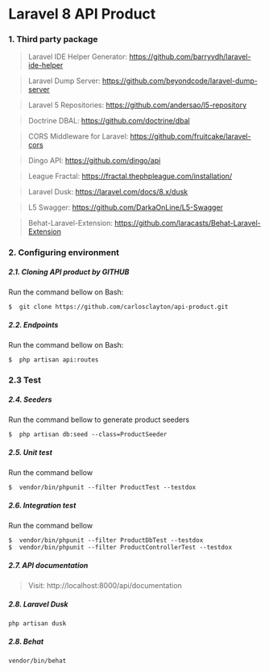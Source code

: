 # Laravel 8 API Product

### 1.	Third party package

> Laravel IDE Helper Generator: https://github.com/barryvdh/laravel-ide-helper

> Laravel Dump Server: https://github.com/beyondcode/laravel-dump-server

> Laravel 5 Repositories: https://github.com/andersao/l5-repository

> Doctrine DBAL: https://github.com/doctrine/dbal

> CORS Middleware for Laravel: https://github.com/fruitcake/laravel-cors

> Dingo API: https://github.com/dingo/api

> League Fractal: https://fractal.thephpleague.com/installation/ 

> Laravel Dusk: https://laravel.com/docs/8.x/dusk

> L5 Swagger: https://github.com/DarkaOnLine/L5-Swagger

> Behat-Laravel-Extension: https://github.com/laracasts/Behat-Laravel-Extension

### 2.  	Configuring environment

##### 2.1.	Cloning API product by GITHUB

Run the command bellow on Bash:
```
$  git clone https://github.com/carlosclayton/api-product.git
```  

##### 2.2.	Endpoints

Run the command bellow on Bash:
```
$  php artisan api:routes
```  

### 2.3	Test

##### 2.4.	Seeders

Run the command bellow to generate product seeders

```
$  php artisan db:seed --class=ProductSeeder
```

##### 2.5.	Unit test

Run the command bellow

```
$  vendor/bin/phpunit --filter ProductTest --testdox
```


##### 2.6.	Integration test

Run the command bellow

```
$  vendor/bin/phpunit --filter ProductDbTest --testdox
$  vendor/bin/phpunit --filter ProductControllerTest --testdox
```

##### 2.7.	API documentation

> Visit: http://localhost:8000/api/documentation

##### 2.8.	Laravel Dusk 

```
php artisan dusk 
``` 


##### 2.8.	Behat

```
vendor/bin/behat 
``` 
